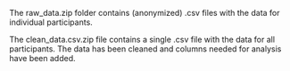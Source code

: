 The raw_data.zip folder contains (anonymized) .csv files with the data for individual participants.

The clean_data.csv.zip file contains a single .csv file with the data for all participants. The data has been cleaned and columns needed for analysis have been added.